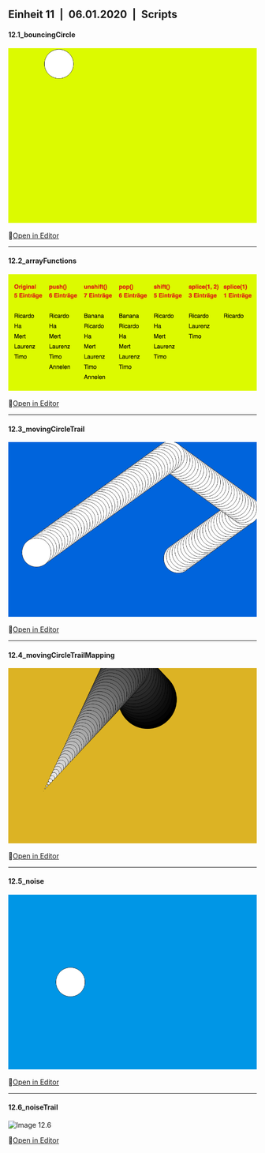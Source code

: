 ## Einheit 11&ensp;|&ensp;06.01.2020&ensp;|&ensp;Scripts

#### 12.1_bouncingCircle

![Image 12.1](media/12_1.gif)

🔗[Open in Editor](https://editor.p5js.org/trych/sketches/jxFavXB_t)

---

#### 12.2_arrayFunctions

![Image 12.2](media/12_2.png)

🔗[Open in Editor](https://editor.p5js.org/trych/sketches/GPnZBXEar)

---

#### 12.3_movingCircleTrail

![Image 12.3](media/12_3.png)

🔗[Open in Editor](https://editor.p5js.org/trych/sketches/54HXi69Cf)

---

#### 12.4_movingCircleTrailMapping

![Image 12.4](media/12_4.png)

🔗[Open in Editor](https://editor.p5js.org/trych/sketches/_LhYqT22b)

---

#### 12.5_noise

![Image 12.5](media/12_5.gif)

🔗[Open in Editor](https://editor.p5js.org/trych/sketches/Wv36E6XoV)

---

#### 12.6_noiseTrail

![Image 12.6](media/12_6.gif)

🔗[Open in Editor](https://editor.p5js.org/trych/sketches/WlIGUakgr)
